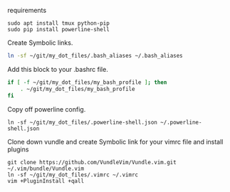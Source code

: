 requirements
```
sudo apt install tmux python-pip
sudo pip install powerline-shell
```

Create Symbolic links.
```bash
ln -sf ~/git/my_dot_files/.bash_aliases ~/.bash_aliases
```

Add this block to your .bashrc file.
```bash
if [ -f ~/git/my_dot_files/my_bash_profile ]; then
    . ~/git/my_dot_files/my_bash_profile
fi
```

Copy off powerline config.
```
ln -sf ~/git/my_dot_files/.powerline-shell.json ~/.powerline-shell.json
```

Clone down vundle and create Symbolic link for your vimrc file and install plugins
```
git clone https://github.com/VundleVim/Vundle.vim.git ~/.vim/bundle/Vundle.vim
ln -sf ~/git/my_dot_files/.vimrc ~/.vimrc
vim +PluginInstall +qall
```

